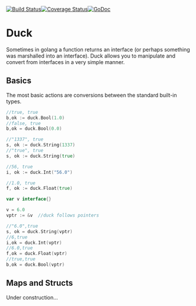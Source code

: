 [![Build Status](https://travis-ci.org/connectordb/duck.svg)](https://travis-ci.org/connectordb/duck)[![Coverage Status](https://coveralls.io/repos/connectordb/duck/badge.svg?branch=master&service=github)](https://coveralls.io/github/connectordb/duck?branch=master)[![GoDoc](https://godoc.org/github.com/connectordb/duck?status.svg)](http://godoc.org/github.com/connectordb/duck)
# Duck
Sometimes in golang a function returns an interface (or perhaps something was marshalled into an interface). Duck allows you to manipulate and convert from interfaces in a very simple manner.

## Basics

The most basic actions are conversions between the standard built-in types.

```go
//true, true
b,ok := duck.Bool(1.0)
//false, true
b,ok = duck.Bool(0.0)

//"1337", true
s, ok := duck.String(1337)
//"true", true
s, ok := duck.String(true)

//56, true
i, ok := duck.Int("56.0")

//1.0, true
f, ok := duck.Float(true)

var v interface{}

v = 6.0
vptr := &v	//duck follows pointers

//"6.0",true
s, ok = duck.String(vptr)
//6,true
i,ok = duck.Int(vptr)
//6.0,true
f,ok = duck.Float(vptr)
//true,true
b,ok = duck.Bool(vptr)

```

## Maps and Structs

Under construction...
